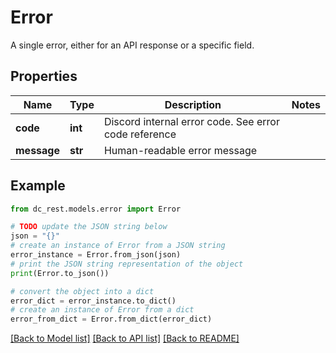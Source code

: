 # Error

A single error, either for an API response or a specific field.

## Properties

Name | Type | Description | Notes
------------ | ------------- | ------------- | -------------
**code** | **int** | Discord internal error code. See error code reference | 
**message** | **str** | Human-readable error message | 

## Example

```python
from dc_rest.models.error import Error

# TODO update the JSON string below
json = "{}"
# create an instance of Error from a JSON string
error_instance = Error.from_json(json)
# print the JSON string representation of the object
print(Error.to_json())

# convert the object into a dict
error_dict = error_instance.to_dict()
# create an instance of Error from a dict
error_from_dict = Error.from_dict(error_dict)
```
[[Back to Model list]](../README.md#documentation-for-models) [[Back to API list]](../README.md#documentation-for-api-endpoints) [[Back to README]](../README.md)


